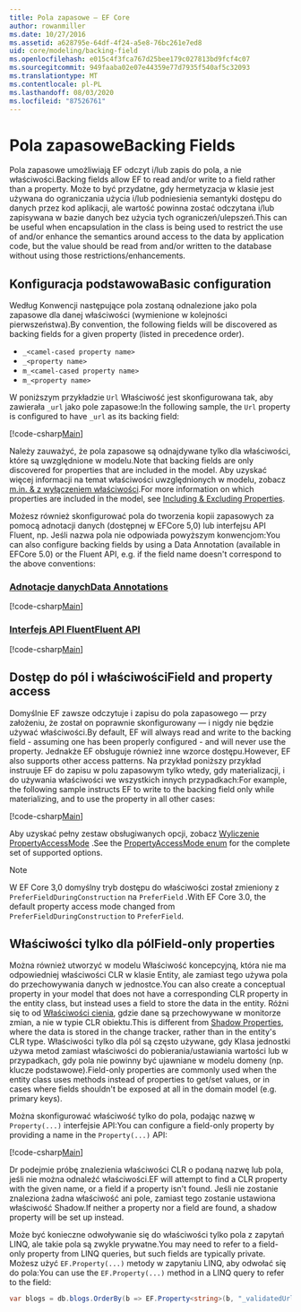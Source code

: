```yaml
---
title: Pola zapasowe — EF Core
author: rowanmiller
ms.date: 10/27/2016
ms.assetid: a628795e-64df-4f24-a5e8-76bc261e7ed8
uid: core/modeling/backing-field
ms.openlocfilehash: e015c4f3fca767d25bee179c027813bd9fcf4c07
ms.sourcegitcommit: 949faaba02e07e44359e77d7935f540af5c32093
ms.translationtype: MT
ms.contentlocale: pl-PL
ms.lasthandoff: 08/03/2020
ms.locfileid: "87526761"
---
```

# <a name="backing-fields"></a><span data-ttu-id="4833b-102">Pola zapasowe</span><span class="sxs-lookup"><span data-stu-id="4833b-102">Backing Fields</span></span>

<span data-ttu-id="4833b-103">Pola zapasowe umożliwiają EF odczyt i/lub zapis do pola, a nie właściwości.</span><span class="sxs-lookup"><span data-stu-id="4833b-103">Backing fields allow EF to read and/or write to a field rather than a property.</span></span> <span data-ttu-id="4833b-104">Może to być przydatne, gdy hermetyzacja w klasie jest używana do ograniczania użycia i/lub podniesienia semantyki dostępu do danych przez kod aplikacji, ale wartość powinna zostać odczytana i/lub zapisywana w bazie danych bez użycia tych ograniczeń/ulepszeń.</span><span class="sxs-lookup"><span data-stu-id="4833b-104">This can be useful when encapsulation in the class is being used to restrict the use of and/or enhance the semantics around access to the data by application code, but the value should be read from and/or written to the database without using those restrictions/enhancements.</span></span>

## <a name="basic-configuration"></a><span data-ttu-id="4833b-105">Konfiguracja podstawowa</span><span class="sxs-lookup"><span data-stu-id="4833b-105">Basic configuration</span></span>

<span data-ttu-id="4833b-106">Według Konwencji następujące pola zostaną odnalezione jako pola zapasowe dla danej właściwości (wymienione w kolejności pierwszeństwa).</span><span class="sxs-lookup"><span data-stu-id="4833b-106">By convention, the following fields will be discovered as backing fields for a given property (listed in precedence order).</span></span> 

* `_<camel-cased property name>`
* `_<property name>`
* `m_<camel-cased property name>`
* `m_<property name>`

<span data-ttu-id="4833b-107">W poniższym przykładzie `Url` Właściwość jest skonfigurowana tak, aby zawierała `_url` jako pole zapasowe:</span><span class="sxs-lookup"><span data-stu-id="4833b-107">In the following sample, the `Url` property is configured to have `_url` as its backing field:</span></span>

[!code-csharp[Main](../../../samples/core/Modeling/Conventions/BackingField.cs#Sample)]

<span data-ttu-id="4833b-108">Należy zauważyć, że pola zapasowe są odnajdywane tylko dla właściwości, które są uwzględnione w modelu.</span><span class="sxs-lookup"><span data-stu-id="4833b-108">Note that backing fields are only discovered for properties that are included in the model.</span></span> <span data-ttu-id="4833b-109">Aby uzyskać więcej informacji na temat właściwości uwzględnionych w modelu, zobacz [m.in. & z wyłączeniem właściwości](included-properties.md).</span><span class="sxs-lookup"><span data-stu-id="4833b-109">For more information on which properties are included in the model, see [Including & Excluding Properties](included-properties.md).</span></span>

<span data-ttu-id="4833b-110">Możesz również skonfigurować pola do tworzenia kopii zapasowych za pomocą adnotacji danych (dostępnej w EFCore 5,0) lub interfejsu API Fluent, np. Jeśli nazwa pola nie odpowiada powyższym konwencjom:</span><span class="sxs-lookup"><span data-stu-id="4833b-110">You can also configure backing fields by using a Data Annotation (available in EFCore 5.0) or the Fluent API, e.g. if the field name doesn't correspond to the above conventions:</span></span>

### <a name="data-annotations"></a>[<span data-ttu-id="4833b-111">Adnotacje danych</span><span class="sxs-lookup"><span data-stu-id="4833b-111">Data Annotations</span></span>](#tab/data-annotations)

[!code-csharp[Main](../../../samples/core/Modeling/DataAnnotations/BackingField.cs?name=BackingField&highlight=7)]

### <a name="fluent-api"></a>[<span data-ttu-id="4833b-112">Interfejs API Fluent</span><span class="sxs-lookup"><span data-stu-id="4833b-112">Fluent API</span></span>](#tab/fluent-api)

[!code-csharp[Main](../../../samples/core/Modeling/FluentAPI/BackingField.cs?name=BackingField&highlight=5)]

## <a name="field-and-property-access"></a><span data-ttu-id="4833b-113">Dostęp do pól i właściwości</span><span class="sxs-lookup"><span data-stu-id="4833b-113">Field and property access</span></span>

<span data-ttu-id="4833b-114">Domyślnie EF zawsze odczytuje i zapisu do pola zapasowego — przy założeniu, że został on poprawnie skonfigurowany — i nigdy nie będzie używać właściwości.</span><span class="sxs-lookup"><span data-stu-id="4833b-114">By default, EF will always read and write to the backing field - assuming one has been properly configured - and will never use the property.</span></span> <span data-ttu-id="4833b-115">Jednakże EF obsługuje również inne wzorce dostępu.</span><span class="sxs-lookup"><span data-stu-id="4833b-115">However, EF also supports other access patterns.</span></span> <span data-ttu-id="4833b-116">Na przykład poniższy przykład instruuje EF do zapisu w polu zapasowym tylko wtedy, gdy materializacji, i do używania właściwości we wszystkich innych przypadkach:</span><span class="sxs-lookup"><span data-stu-id="4833b-116">For example, the following sample instructs EF to write to the backing field only while materializing, and to use the property in all other cases:</span></span>

[!code-csharp[Main](../../../samples/core/Modeling/FluentAPI/BackingFieldAccessMode.cs?name=BackingFieldAccessMode&highlight=6)]

<span data-ttu-id="4833b-117">Aby uzyskać pełny zestaw obsługiwanych opcji, zobacz [Wyliczenie PropertyAccessMode](/dotnet/api/microsoft.entityframeworkcore.propertyaccessmode) .</span><span class="sxs-lookup"><span data-stu-id="4833b-117">See the [PropertyAccessMode enum](/dotnet/api/microsoft.entityframeworkcore.propertyaccessmode) for the complete set of supported options.</span></span>

> [!NOTE]
> <span data-ttu-id="4833b-118">W EF Core 3,0 domyślny tryb dostępu do właściwości został zmieniony z `PreferFieldDuringConstruction` na `PreferField` .</span><span class="sxs-lookup"><span data-stu-id="4833b-118">With EF Core 3.0, the default property access mode changed from `PreferFieldDuringConstruction` to `PreferField`.</span></span>

## <a name="field-only-properties"></a><span data-ttu-id="4833b-119">Właściwości tylko dla pól</span><span class="sxs-lookup"><span data-stu-id="4833b-119">Field-only properties</span></span>

<span data-ttu-id="4833b-120">Można również utworzyć w modelu Właściwość koncepcyjną, która nie ma odpowiedniej właściwości CLR w klasie Entity, ale zamiast tego używa pola do przechowywania danych w jednostce.</span><span class="sxs-lookup"><span data-stu-id="4833b-120">You can also create a conceptual property in your model that does not have a corresponding CLR property in the entity class, but instead uses a field to store the data in the entity.</span></span> <span data-ttu-id="4833b-121">Różni się to od [Właściwości cienia](shadow-properties.md), gdzie dane są przechowywane w monitorze zmian, a nie w typie CLR obiektu.</span><span class="sxs-lookup"><span data-stu-id="4833b-121">This is different from [Shadow Properties](shadow-properties.md), where the data is stored in the change tracker, rather than in the entity's CLR type.</span></span> <span data-ttu-id="4833b-122">Właściwości tylko dla pól są często używane, gdy Klasa jednostki używa metod zamiast właściwości do pobierania/ustawiania wartości lub w przypadkach, gdy pola nie powinny być ujawniane w modelu domeny (np. klucze podstawowe).</span><span class="sxs-lookup"><span data-stu-id="4833b-122">Field-only properties are commonly used when the entity class uses methods instead of properties to get/set values, or in cases where fields shouldn't be exposed at all in the domain model (e.g. primary keys).</span></span>

<span data-ttu-id="4833b-123">Można skonfigurować właściwość tylko do pola, podając nazwę w `Property(...)` interfejsie API:</span><span class="sxs-lookup"><span data-stu-id="4833b-123">You can configure a field-only property by providing a name in the `Property(...)` API:</span></span>

[!code-csharp[Main](../../../samples/core/Modeling/FluentAPI/BackingFieldNoProperty.cs#Sample)]

<span data-ttu-id="4833b-124">Dr podejmie próbę znalezienia właściwości CLR o podaną nazwę lub pola, jeśli nie można odnaleźć właściwości.</span><span class="sxs-lookup"><span data-stu-id="4833b-124">EF will attempt to find a CLR property with the given name, or a field if a property isn't found.</span></span> <span data-ttu-id="4833b-125">Jeśli nie zostanie znaleziona żadna właściwość ani pole, zamiast tego zostanie ustawiona właściwość Shadow.</span><span class="sxs-lookup"><span data-stu-id="4833b-125">If neither a property nor a field are found, a shadow property will be set up instead.</span></span>

<span data-ttu-id="4833b-126">Może być konieczne odwoływanie się do właściwości tylko pola z zapytań LINQ, ale takie pola są zwykle prywatne.</span><span class="sxs-lookup"><span data-stu-id="4833b-126">You may need to refer to a field-only property from LINQ queries, but such fields are typically private.</span></span> <span data-ttu-id="4833b-127">Możesz użyć `EF.Property(...)` metody w zapytaniu LINQ, aby odwołać się do pola:</span><span class="sxs-lookup"><span data-stu-id="4833b-127">You can use the `EF.Property(...)` method in a LINQ query to refer to the field:</span></span>

``` csharp
var blogs = db.blogs.OrderBy(b => EF.Property<string>(b, "_validatedUrl"));
```
